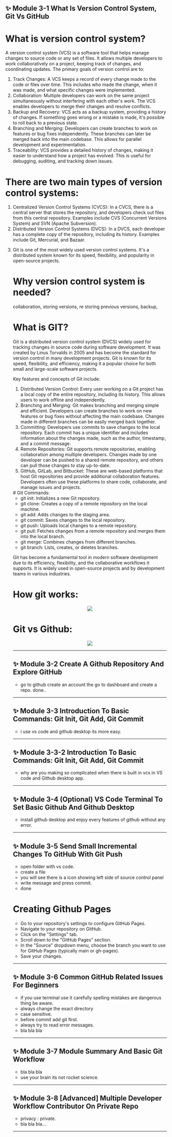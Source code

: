 ## ✨ Module 3-1 What Is Version Control System, Git Vs GitHub

# What is version control system?
<p>A version control system (VCS) is a software tool that helps manage changes to source code or any set of files. It allows multiple developers to work collaboratively on a project, keeping track of changes, and coordinating updates. The primary goals of version control are to:</p>
<ol>
<li>Track Changes: A VCS keeps a record of every change made to the code or files over time. This includes who made the change, when it was made, and what specific changes were implemented.</li>

<li>Collaboration: Multiple developers can work on the same project simultaneously without interfering with each other's work. The VCS enables developers to merge their changes and resolve conflicts.</li>

<li>Backup and Recovery: VCS acts as a backup system, providing a history of changes. If something goes wrong or a mistake is made, it's possible to roll back to a previous state.</li>

<li>Branching and Merging: Developers can create branches to work on features or bug fixes independently. These branches can later be merged back into the main codebase. This allows for parallel development and experimentation.</li>

<li>Traceability: VCS provides a detailed history of changes, making it easier to understand how a project has evolved. This is useful for debugging, auditing, and tracking down issues.</li>
</ol>

# There are two main types of version control systems:

<ol>
<li>Centralized Version Control Systems (CVCS): In a CVCS, there is a central server that stores the repository, and developers check out files from this central repository. Examples include CVS (Concurrent Versions System) and SVN (Apache Subversion).</li>

<li>Distributed Version Control Systems (DVCS): In a DVCS, each developer has a complete copy of the repository, including its history. Examples include Git, Mercurial, and Bazaar.<li>

<p>Git is one of the most widely used version control systems. It's a distributed system known for its speed, flexibility, and popularity in open-source projects.</p>

# Why version control system is needed?

<p>collaboration, storing versions, re storing previous versions, backup, </p>

# What is GIT?
<p>Git is a distributed version control system (DVCS) widely used for tracking changes in source code during software development. It was created by Linus Torvalds in 2005 and has become the standard for version control in many development projects. Git is known for its speed, flexibility, and efficiency, making it a popular choice for both small and large-scale software projects.</p>

<p>Key features and concepts of Git include:</p>
<ol>
<li>Distributed Version Control: Every user working on a Git project has a local copy of the entire repository, including its history. This allows users to work offline and independently.</li>

<li>Branching and Merging: Git makes branching and merging simple and efficient. Developers can create branches to work on new features or bug fixes without affecting the main codebase. Changes made in different branches can be easily merged back together.</li>

<li>Committing: Developers use commits to save changes to the local repository. Each commit has a unique identifier and includes information about the changes made, such as the author, timestamp, and a commit message.</li>

<li>Remote Repositories: Git supports remote repositories, enabling collaboration among multiple developers. Changes made by one developer can be pushed to a shared remote repository, and others can pull those changes to stay up-to-date.</li>

<li>GitHub, GitLab, and Bitbucket: These are web-based platforms that host Git repositories and provide additional collaboration features. Developers often use these platforms to share code, collaborate, and manage issues and projects.</li>
</ol>
# Git Commands: 

- git init: Initializes a new Git repository.
- git clone: Creates a copy of a remote repository on the local machine.
- git add: Adds changes to the staging area.
- git commit: Saves changes to the local repository.
- git push: Uploads local changes to a remote repository.
- git pull: Fetches changes from a remote repository and merges them into the local branch.
- git merge: Combines changes from different branches.
- git branch: Lists, creates, or deletes branches.

<p>Git has become a fundamental tool in modern software development due to its efficiency, flexibility, and the collaborative workflows it supports. It is widely used in open-source projects and by development teams in various industries. </p>

# How git works:

<p align="center">
  <a href="#"><img src="https://cdn.discordapp.com/attachments/1117616249984258109/1191777016836522024/image.png"></a>
</p>

# Git vs Github:

<p align="center">
  <a href="#"><img src="https://cdn.discordapp.com/attachments/1117616249984258109/1191777781357482104/image.png"></a>
</p>

---

## ✨ Module 3-2 Create A Github Repository And Explore GitHub

- go to github create an account the go to dashboard and create a repo. done..

---

## ✨ Module 3-3 Introduction To Basic Commands: Git Init, Git Add, Git Commit

- i use vs code and github desktop its more easy.

---

## ✨ Module 3-3-2 Introduction To Basic Commands: Git Init, Git Add, Git Commit

- why are you making so complicated when there is built in vcs in VS code and Github desktop app.

---

## ✨ Module 3-4 (Optional) VS Code Terminal To Set Basic Github And Github Desktop

- install github desktop and enjoy every features of github without any error.

---

## ✨ Module 3-5 Send Small Incremental Changes To GitHub With Git Push

- open folder with vs code.
- create a file
- you will see there is a icon showing left side of source control panel 
- write message and press commit.
- done

<h1>Creating Github Pages</h1>

- Go to your repository's settings to configure GitHub Pages.
- Navigate to your repository on GitHub.
- Click on the "Settings" tab.
- Scroll down to the "GitHub Pages" section.
- In the "Source" dropdown menu, choose the branch you want to use for GitHub Pages (typically main or gh-pages).
- Save your changes.

---

## ✨ Module 3-6 Common GitHub Related Issues For Beginners

- if you use terminal use it carefully spelling mistakes are dangerous thing be aware.
- always change the exact directory
- case sensitive.
- before commit add git first.
- always try to read error messages.
- bla bla bla

---

## ✨ Module 3-7 Module Summary And Basic Git Workflow

- bla bla bla 
- use your brain its not rocket science.

---

## ✨ Module 3-8 [Advanced] Multiple Developer Workflow Contributor On Private Repo

- privacy : private.
- bla bla bla...

---

